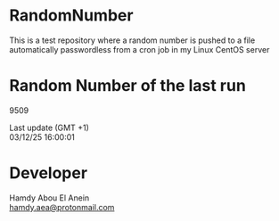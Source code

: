 # RandomNumber    
This is a test repository where a random number is pushed to a file automatically passwordless from a cron job in my Linux CentOS server    
# Random Number of the last run   
9509
      
Last update (GMT +1)    
03/12/25 16:00:01
# Developer    
Hamdy Abou El Anein   
hamdy.aea@protonmail.com
